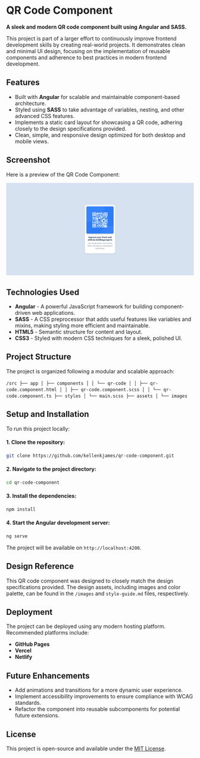 # QR Code Component

**A sleek and modern QR code component built using Angular and SASS.**

This project is part of a larger effort to continuously improve frontend development skills by creating real-world projects. It demonstrates clean and minimal UI design, focusing on the implementation of reusable components and adherence to best practices in modern frontend development.

## Features

- Built with **Angular** for scalable and maintainable component-based architecture.
- Styled using **SASS** to take advantage of variables, nesting, and other advanced CSS features.
- Implements a static card layout for showcasing a QR code, adhering closely to the design specifications provided.
- Clean, simple, and responsive design optimized for both desktop and mobile views.

## Screenshot

Here is a preview of the QR Code Component:

![QR Code Component Screenshot](./qr-code-component/src/assets/final-screenshot.png)

## Technologies Used

- **Angular** - A powerful JavaScript framework for building component-driven web applications.
- **SASS** - A CSS preprocessor that adds useful features like variables and mixins, making styling more efficient and maintainable.
- **HTML5** - Semantic structure for content and layout.
- **CSS3** - Styled with modern CSS techniques for a sleek, polished UI.

## Project Structure

The project is organized following a modular and scalable approach:

`/src ├── app │ ├── components │ │ └── qr-code │ │ ├── qr-code.component.html │ │ ├── qr-code.component.scss │ │ └── qr-code.component.ts ├── styles │ └── main.scss ├── assets │ └── images`

## Setup and Installation

To run this project locally:

#### 1. Clone the repository:
```bash
git clone https://github.com/kellenkjames/qr-code-component.git
```
#### 2. Navigate to the project directory:
```bash
cd qr-code-component
```

#### 3. Install the dependencies:
```bash
npm install
```

#### 4. Start the Angular development server:
```bash
ng serve
```

The project will be available on `http://localhost:4200`.

## Design Reference

This QR code component was designed to closely match the design specifications provided. The design assets, including images and color palette, can be found in the `/images` and `style-guide.md` files, respectively.

## Deployment

The project can be deployed using any modern hosting platform. Recommended platforms include:

- **GitHub Pages**
- **Vercel**
- **Netlify**

## Future Enhancements

- Add animations and transitions for a more dynamic user experience.
- Implement accessibility improvements to ensure compliance with WCAG standards.
- Refactor the component into reusable subcomponents for potential future extensions.

## License

This project is open-source and available under the [MIT License](LICENSE).

